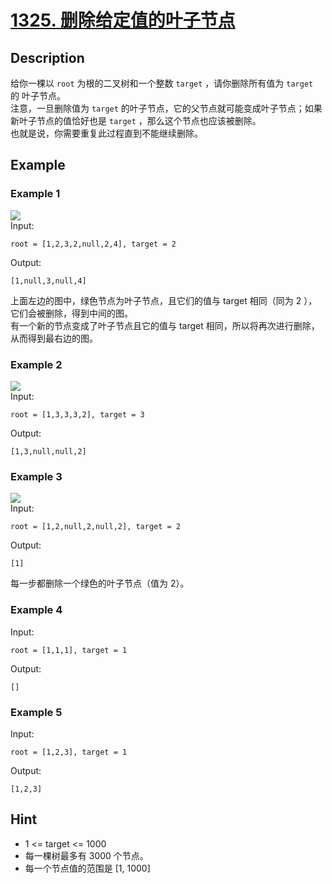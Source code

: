 # [1325. 删除给定值的叶子节点](https://leetcode-cn.com/problems/delete-leaves-with-a-given-value/)
## Description
给你一棵以 `root` 为根的二叉树和一个整数 `target` ，请你删除所有值为 `target` 的 叶子节点。  
注意，一旦删除值为 `target` 的叶子节点，它的父节点就可能变成叶子节点；如果新叶子节点的值恰好也是 `target` ，那么这个节点也应该被删除。  
也就是说，你需要重复此过程直到不能继续删除。   
## Example
### Example 1
![](https://assets.leetcode.com/uploads/2020/01/09/sample_1_1684.png)  
Input:  
```
root = [1,2,3,2,null,2,4], target = 2
```
Output:
```
[1,null,3,null,4]
```
上面左边的图中，绿色节点为叶子节点，且它们的值与 target 相同（同为 2 ），它们会被删除，得到中间的图。  
有一个新的节点变成了叶子节点且它的值与 target 相同，所以将再次进行删除，从而得到最右边的图。  
### Example 2
![](https://assets.leetcode.com/uploads/2020/01/09/sample_2_1684.png)  
Input:  
```
root = [1,3,3,3,2], target = 3
```
Output:
```
[1,3,null,null,2]
```
### Example 3
![](https://assets.leetcode.com/uploads/2020/01/15/sample_3_1684.png)  
Input:  
```
root = [1,2,null,2,null,2], target = 2
```
Output:
```
[1]
```
每一步都删除一个绿色的叶子节点（值为 2）。  
### Example 4
Input:  
```
root = [1,1,1], target = 1
```
Output:
```
[]
```
### Example 5
Input:  
```
root = [1,2,3], target = 1
```
Output:
```
[1,2,3]
```
## Hint
- 1 <= target <= 1000
- 每一棵树最多有 3000 个节点。
- 每一个节点值的范围是 [1, 1000] 
